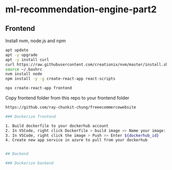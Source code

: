 # ml-recommendation-engine-part2

## Frontend

Install nvm, node.js and npm

```bash
apt update
apt -y upgrade
apt -y install curl
curl https://raw.githubusercontent.com/creationix/nvm/master/install.sh | bash 
source ~/.bashrc
nvm install node 
npm install -y -g create-react-app react-scripts
```

```bash
npx create-react-app frontend
```

Copy frontend folder from this repo to your frontend folder

```bash
https://github.com/ray-chunkit-chung/freeecommercewebsite

### Dockerize frontend

1. Build dockerfile to your dockerhub account
2. In VSCode, right click Dockerfile > build image >> Name your image: ${dockerhub_id}/${image_name}
3. In VSCode, right click the image > Push >> Enter ${dockerhub_id}
4. Create new app service in azure to pull from your dockerhub


## Backend

### Dockerize backend



